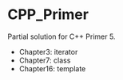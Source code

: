 # CPP_Primer

Partial solution for C++ Primer 5. 

* Chapter3: iterator
* Chapter7: class
* Chapter16: template
